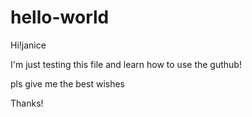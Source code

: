 # hello-world

Hi!janice

I'm just testing this file and learn how to use the guthub!

pls give me the best wishes

Thanks!
